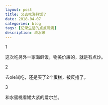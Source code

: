 ```yaml
---
layout: post
title: 又去吃海鲜饭了
date: 2018-04-07
categories: blog
tags: [记录生活的点点滴滴]
description: 流水账
---
```


1 

这次吃另外一家海鲜饭，物美价廉的，就是有点炒。

2 

去ole试吃，还是买了2个蛋糕，被反撸了。

3 

和水蜜桃看矮大紧的爱尔兰。






